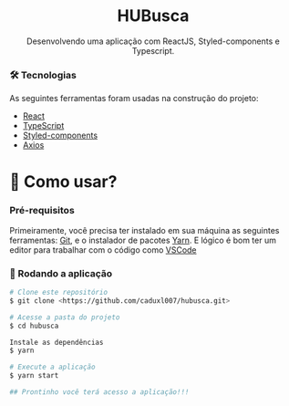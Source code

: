 <h1 align="center">HUBusca</h1>
<p align="center">Desenvolvendo uma aplicação com ReactJS, Styled-components e Typescript.</p>


### 🛠 Tecnologias

As seguintes ferramentas foram usadas na construção do projeto:  

- [React](https://pt-br.reactjs.org/)
- [TypeScript](https://www.typescriptlang.org/) 
- [Styled-components](https://styled-components.com/)
- [Axios](https://github.com/axios/axios)


<h1>📱 Como usar? </h1> 

### Pré-requisitos

Primeiramente, você precisa ter instalado em sua máquina as seguintes ferramentas:
[Git](https://git-scm.com), e o instalador de pacotes [Yarn](https://yarnpkg.com/). 
E lógico é bom ter um editor para trabalhar com o código como [VSCode](https://code.visualstudio.com/)

### 🎲 Rodando a aplicação

```bash
# Clone este repositório
$ git clone <https://github.com/caduxl007/hubusca.git>

# Acesse a pasta do projeto 
$ cd hubusca

Instale as dependências
$ yarn

# Execute a aplicação
$ yarn start

## Prontinho você terá acesso a aplicação!!! 
```

